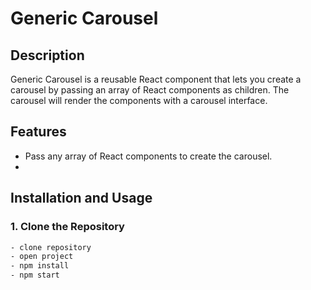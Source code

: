 # Generic Carousel

## Description
Generic Carousel is a reusable React component that lets you create a carousel by passing an array of React components as children. The carousel will render the components with a carousel interface.

## Features
- Pass any array of React components to create the carousel.
- 
## Installation and Usage

### 1. Clone the Repository
```bash
- clone repository
- open project
- npm install
- npm start

